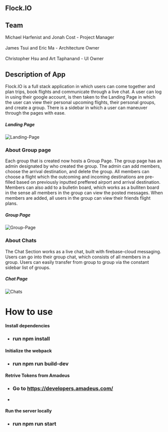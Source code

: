 ## Flock.IO

## Team 
Michael Harfenist and Jonah Cost - Project Manager <br></br>
James Tsui and Eric Ma - Architecture Owner  <br></br>
Christopher Hsu and Art Taphanand - UI Owner


## Description of App
Flock.IO is a full stack application in which users can come together and plan trips, book flights and communicate through a live chat. A user can log in using their google account, is then taken to the Landing Page in which the user can view their personal upcoming flights, their personal groups, and create a group. There is a sidebar in which a user can maneuver through the pages with ease. 
##### Landing Page
![Landing-Page](https://github.com/HR-Longbottom/flock.io/blob/master/client/assets/LandingPageFLock.png?raw=true)

### About Group page
Each group that is created now hosts a Group Page. The group page has an admin designated by who created the group. The admin can add members, choose the arrival destination, and delete the group. All members can choose a flight which the outcoming and incoming destinations are pre-filled based on previously inputted preffered airport and arrival destination. Members can also add to a bulletin board, which works as a bulliten board in the sense all members in the group can view the posted messages. When members are added, all users in the group can view their friends flight plans. 

##### Group Page
![Group-Page](https://github.com/HR-Longbottom/flock.io/blob/master/client/assets/Group%20Page%20Flock.png?raw=true)

### About Chats
The Chat Section works as a live chat, built with firebase-cloud messaging. Users can go into their group chat, which consists of all members in a group. Users can easily transfer from group to group via the constant sidebar list of groups.   

##### Chat Page 
![Chats](https://github.com/HR-Longbottom/flock.io/blob/master/client/assets/chat%20Actual%20flock.png?raw=true)

# How to use
#### Install dependencies
  - ### run npm install
#### Initialize the webpack 
  - ### run npm run build-dev
#### Retrive Tokens from Amadeus 
 -  ### Go to https://developers.amadeus.com/
 -  
#### Run the server locally 
 - ### run npm run start
